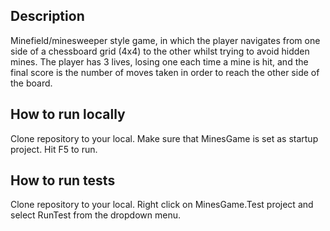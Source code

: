 ## Description
Minefield/minesweeper style game, in which the player navigates from one side of a chessboard grid (4x4) to the other whilst trying to avoid hidden mines. 
The player has 3 lives, losing one each time a mine is hit, and the final score is the number of moves taken in order to reach the other side of the board.

## How to run locally
Clone repository to your local. Make sure that MinesGame is set as startup project. Hit F5 to run.

## How to run tests
Clone repository to your local. Right click on MinesGame.Test project and select RunTest from the dropdown menu.

